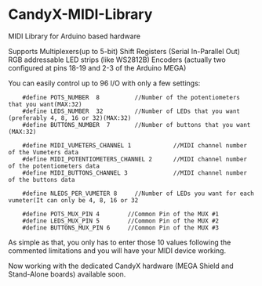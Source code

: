 # CandyX-MIDI-Library
MIDI Library for Arduino based hardware

Supports Multiplexers(up to 5-bit)
         Shift Registers (Serial In-Parallel Out)
         RGB addressable LED strips (like WS2812B)
         Encoders (actually two configured at pins 18-19 and 2-3 of the Arduino MEGA)
         
You can easily control up to 96 I/O with only a few settings:

        #define POTS_NUMBER  8          //Number of the potentiometers that you want(MAX:32)
        #define LEDS_NUMBER  32         //Number of LEDs that you want (preferably 4, 8, 16 or 32)(MAX:32)
        #define BUTTONS_NUMBER  7       //Number of buttons that you want (MAX:32)

        #define MIDI_VUMETERS_CHANNEL 1            //MIDI channel number of the Vumeters data
        #define MIDI_POTENTIOMETERS_CHANNEL 2      //MIDI channel number of the potentiometers data
        #define MIDI_BUTTONS_CHANNEL 3             //MIDI channel number of the buttons data

        #define NLEDS_PER_VUMETER 8     //Number of LEDs you want for each vumeter(It can only be 4, 8, 16 or 32

        #define POTS_MUX_PIN 4        //Common Pin of the MUX #1
        #define LEDS_MUX_PIN 5        //Common Pin of the MUX #2
        #define BUTTONS_MUX_PIN 6     //Common Pin of the MUX #3

As simple as that, you only has to enter those 10 values following the commented limitations and you will have your MIDI device working.

Now working with the dedicated CandyX hardware (MEGA Shield and Stand-Alone boards) available soon.

